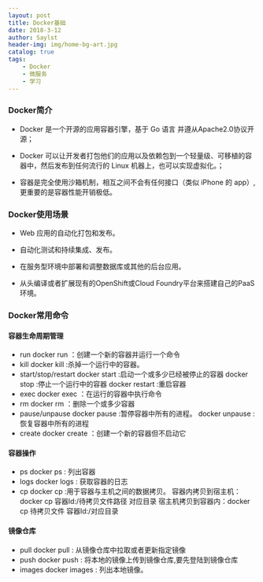 ```yaml
---
layout: post
title: Docker基础
date: 2018-3-12
author: Saylst
header-img: img/home-bg-art.jpg
catalog: true
tags:
    - Docker
    - 微服务
    - 学习
---
```



### Docker简介

- Docker 是一个开源的应用容器引擎，基于 Go 语言 并遵从Apache2.0协议开源；

- Docker 可以让开发者打包他们的应用以及依赖包到一个轻量级、可移植的容器中，然后发布到任何流行的 Linux 机器上，也可以实现虚拟化。；

- 容器是完全使用沙箱机制，相互之间不会有任何接口（类似 iPhone 的 app）,更重要的是容器性能开销极低。

### Docker使用场景

- Web 应用的自动化打包和发布。

- 自动化测试和持续集成、发布。

- 在服务型环境中部署和调整数据库或其他的后台应用。

- 从头编译或者扩展现有的OpenShift或Cloud Foundry平台来搭建自己的PaaS环境。


### Docker常用命令

#### 容器生命周期管理
- run
docker run ：创建一个新的容器并运行一个命令
- kill
docker kill :杀掉一个运行中的容器。
- start/stop/restart
docker start :启动一个或多少已经被停止的容器
docker stop :停止一个运行中的容器
docker restart :重启容器
- exec
docker exec ：在运行的容器中执行命令
- rm
docker rm ：删除一个或多少容器
- pause/unpause
docker pause :暂停容器中所有的进程。
docker unpause :恢复容器中所有的进程
- create
docker create ：创建一个新的容器但不启动它

#### 容器操作
- ps
docker ps : 列出容器
- logs
docker logs : 获取容器的日志
- cp 
docker cp :用于容器与主机之间的数据拷贝。
容器内拷贝到宿主机：docker cp 容器Id:/待拷贝文件路径 对应目录
宿主机拷贝到容器内：docker cp 待拷贝文件 容器Id:/对应目录
#### 镜像仓库
- pull
docker pull : 从镜像仓库中拉取或者更新指定镜像
- push
docker push : 将本地的镜像上传到镜像仓库,要先登陆到镜像仓库
- images
docker images : 列出本地镜像。
